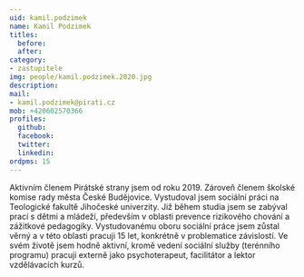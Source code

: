 ```yaml
---
uid: kamil.podzimek
name: Kamil Podzimek
titles:
  before: 
  after:
category:
- zastupitele
img: people/kamil.podzimek.2020.jpg
description: 
mail:
- kamil.podzimek@pirati.cz
mob: +420602570366
profiles:
  github:
  facebook:				
  twitter:
  linkedin:
ordpms: 15 
---
```


Aktivním členem Pirátské strany jsem od roku 2019. Zároveň členem školské komise rady města České Budějovice. Vystudoval jsem sociální práci na Teologické fakultě Jihočeské univerzity. Již během studia jsem se zabýval prací s dětmi a mládeží, především v oblasti prevence rizikového chování a zážitkové pedagogiky. Vystudovanému oboru sociální práce jsem zůstal věrný a v této oblasti pracuji 15 let, konkrétně v problematice závislostí. Ve svém životě jsem hodně aktivní, kromě vedení sociální služby (terénního programu) pracuji externě jako psychoterapeut, facilitátor a lektor vzdělávacích kurzů.
